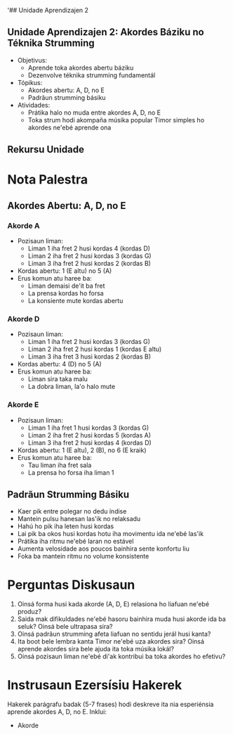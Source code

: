'## Unidade Aprendizajen 2

## Unidade Aprendizajen 2: Akordes Báziku no Téknika Strumming
- Objetivus:
  * Aprende toka akordes abertu báziku
  * Dezenvolve téknika strumming fundamentál
- Tópikus:
  * Akordes abertu: A, D, no E
  * Padrãun strumming básiku
- Atividades:
  * Prátika halo no muda entre akordes A, D, no E
  * Toka strum hodi akompaña músika popular Timor simples ho akordes ne'ebé aprende ona

## Rekursu Unidade

# Nota Palestra

## Akordes Abertu: A, D, no E

### Akorde A
- Pozisaun liman:
  * Liman 1 iha fret 2 husi kordas 4 (kordas D)
  * Liman 2 iha fret 2 husi kordas 3 (kordas G)
  * Liman 3 iha fret 2 husi kordas 2 (kordas B)
- Kordas abertu: 1 (E altu) no 5 (A)
- Erus komun atu haree ba:
  * Liman demaisi de'it ba fret
  * La prensa kordas ho forsa
  * La konsiente mute kordas abertu

### Akorde D
- Pozisaun liman:
  * Liman 1 iha fret 2 husi kordas 3 (kordas G)
  * Liman 2 iha fret 2 husi kordas 1 (kordas E altu)
  * Liman 3 iha fret 3 husi kordas 2 (kordas B)
- Kordas abertu: 4 (D) no 5 (A)
- Erus komun atu haree ba:
  * Liman sira taka malu
  * La dobra liman, la'o halo mute

### Akorde E
- Pozisaun liman:
  * Liman 1 iha fret 1 husi kordas 3 (kordas G)
  * Liman 2 iha fret 2 husi kordas 5 (kordas A)
  * Liman 3 iha fret 2 husi kordas 4 (kordas D)
- Kordas abertu: 1 (E altu), 2 (B), no 6 (E kraik)
- Erus komun atu haree ba:
  * Tau liman iha fret sala
  * La prensa ho forsa iha liman 1

## Padrãun Strumming Básiku

- Kaer pik entre polegar no dedu índise
- Mantein pulsu hanesan las'ik no relaksadu
- Hahú ho pik iha leten husi kordas
- Lai pik ba okos husi kordas hotu iha movimentu ida ne'ebé las'ik
- Prátika iha ritmu ne'ebé laran no estável
- Aumenta velosidade aos poucos bainhira sente konfortu liu
- Foka ba mantein ritmu no volume konsistente

# Perguntas Diskusaun

1. Oinsá forma husi kada akorde (A, D, E) relasiona ho liafuan ne'ebé produz?
2. Saida mak difikuldades ne'ebé hasoru bainhira muda husi akorde ida ba seluk? Oinsá bele ultrapasa sira?
3. Oinsá padrãun strumming afeta liafuan no sentidu jerál husi kanta?
4. Ita boot bele lembra kanta Timor ne'ebé uza akordes sira? Oinsá aprende akordes sira bele ajuda ita toka músika lokál?
5. Oinsá pozisaun liman ne'ebé di'ak kontribui ba toka akordes ho efetivu?

# Instrusaun Ezersísiu Hakerek

Hakerek parágrafu badak (5-7 frases) hodi deskreve ita nia esperiénsia aprende akordes A, D, no E. Inklui:
- Akorde
